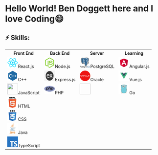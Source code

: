# Hello World! Ben Doggett here and I love Coding😄

<!--
**bbdoggett3/bbdoggett3** is a ✨ _special_ ✨ repository because its `README.md` (this file) appears on your GitHub profile.

Here are some ideas to get you started:

- 🔭 I’m currently working on ...
- 🌱 I’m currently learning ...
- 👯 I’m looking to collaborate on ...
- 🤔 I’m looking for help with ...
- 💬 Ask me about ...
- 📫 How to reach me: ...
- 😄 Pronouns: ...
- ⚡ Fun fact: ...
-->

## ⚡ Skills:
<table style="width:100%" >
  <tr>
    <th>Front End</th>
    <th>Back End</th> 
    <th>Server</th> 
    <th>Learning</th>
  </tr>
  <tr>
    <td><img style= "width:35px; height:35px;" src = "./pictures/another react logo.png">React.js</td>
    <td><img style= "width:35px; height:35px;" src = "./pictures/node-js-icon.png">Node.js</td>
    <td><img style= "width:35px; height:35px;" src = "./pictures/postgresql.png">PostgreSQL</td>
    <td><img style= "width:35px; height:35px;" src = "./pictures/Angular.png">Angular.js</td>

  </tr>
  <tr>
    <td><img style= "width:35px; height:35px;" src = "./pictures/c-plus-plus-icon.png">C++</td>
    <td><img style= "width:35px; height:35px;" src = "./pictures/express-icon.png">Express.js</td>
    <td><img style= "width:35px; height:35px;" src = "./pictures/Oracle.png">Oracle</td>
    <td><img style= "width:35px; height:35px;" src = "./pictures/Vue.png">Vue.js</td>

  </tr>
  <tr>
    <td><img style= "width:35px; height:35px;" src = "./pictures/https://cdn.glitch.com/875fcc3a-ee91-4d48-806c-d5b121d9c21c%2Fjavascript-icon.png?v=1594835510447">JavaScript</td>
    <td><img style= "width:35px; height:35px;" src = "./pictures/php.png">PHP</td>
    <td><img style= "width:35px; height:35px;"></td>
    <td><img style= "width:35px; height:35px;" src = "./pictures/golang.png">Go</td>

  </tr>
  <tr>
    <td><img style= "width:35px; height:35px;" src = "./pictures/html5.png">HTML</td>
  </tr>
  <tr>
    <td><img style= "width:35px; height:35px;" src = "./pictures/css3.png">CSS</td>
  </tr>
  <tr>
    <td><img style= "width:35px; height:35px;" src = "./pictures/java.png">Java</td>
  </tr>
  <tr>
    <td><img style= "width:35px; height:35px;" src = "./pictures/typescript.png">TypeScript</td>
  </tr>

</table>
